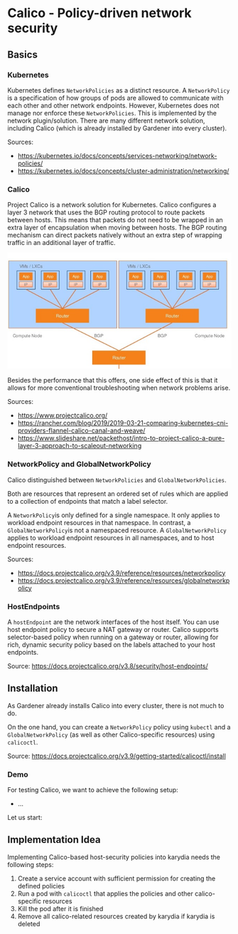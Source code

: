# Calico - Policy-driven network security

## Basics

### Kubernetes
Kubernetes defines `NetworkPolicies` as a distinct resource. A `NetworkPolicy` is a specification of how groups of pods are allowed to communicate with each other and other network endpoints. However, Kubernetes does not manage nor enforce these `NetworkPolicies`. This is implemented by the network plugin/solution. There are many different network solution, including Calico (which is already installed by Gardener into every cluster).

Sources: 
- https://kubernetes.io/docs/concepts/services-networking/network-policies/
- https://kubernetes.io/docs/concepts/cluster-administration/networking/

### Calico
Project Calico is a network solution for Kubernetes. Calico configures a layer 3 network that uses the BGP routing protocol to route packets between hosts. This means that packets do not need to be wrapped in an extra layer of encapsulation when moving between hosts. The BGP routing mechanism can direct packets natively without an extra step of wrapping traffic in an additional layer of traffic.

![](../images/CalicoArchitecture.jpg)

Besides the performance that this offers, one side effect of this is that it allows for more conventional troubleshooting when network problems arise.

Sources: 
- https://www.projectcalico.org/
- https://rancher.com/blog/2019/2019-03-21-comparing-kubernetes-cni-providers-flannel-calico-canal-and-weave/
- https://www.slideshare.net/packethost/intro-to-project-calico-a-pure-layer-3-approach-to-scaleout-networking

### NetworkPolicy and GlobalNetworkPolicy
Calico distinguished between `NetworkPolicies` and `GlobalNetworkPolicies`.

Both are resources that represent an ordered set of rules which are applied to a collection of endpoints that match a label selector.

A `NetworkPolicy`is only defined for a single namespace. It only applies to workload endpoint resources in that namespace. In contrast, a `GlobalNetworkPolicy`is not a namespaced resource. A `GlobalNetworkPolicy` applies to workload endpoint resources in all namespaces, and to host endpoint resources. 

Sources:
- https://docs.projectcalico.org/v3.9/reference/resources/networkpolicy
- https://docs.projectcalico.org/v3.9/reference/resources/globalnetworkpolicy

### HostEndpoints
A `hostEndpoint` are the network interfaces of the host itself. You can use host endpoint policy to secure a NAT gateway or router. Calico supports selector-based policy when running on a gateway or router, allowing for rich, dynamic security policy based on the labels attached to your host endpoints.

Source: https://docs.projectcalico.org/v3.8/security/host-endpoints/

## Installation
As Gardener already installs Calico into every cluster, there is not much to do.

On the one hand, you can create a `NetworkPolicy` policy using `kubectl` and a `GlobalNetworkPolicy` (as well as other Calico-specific resources) using `calicoctl`.

Source: https://docs.projectcalico.org/v3.9/getting-started/calicoctl/install

### Demo
For testing Calico, we want to achieve the following setup:
- ...

Let us start:

## Implementation Idea
Implementing Calico-based host-security policies into karydia needs the following steps:
1. Create a service account with sufficient permission for creating the defined policies
2. Run a pod with `calicoctl` that applies the policies and other calico-specific resources
3. Kill the pod after it is finished
4. Remove all calico-related resources created by karydia if karydia is deleted
